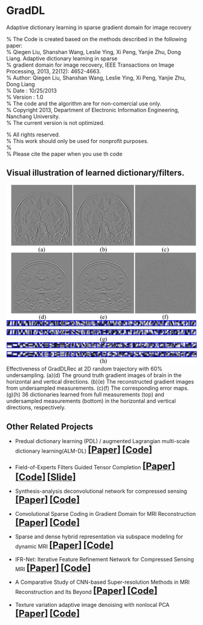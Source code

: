 # GradDL  
Adaptive dictionary learning in sparse gradient domain for image recovery   
   
% The Code is created based on the methods described in the following paper:    
%  Qiegen Liu, Shanshan Wang, Leslie Ying, Xi Peng, Yanjie Zhu, Dong Liang. Adaptive dictionary learning in sparse   
%  gradient domain for image recovery, IEEE Transactions on Image Processing, 2013, 22(12): 4652-4663.       
%   Author: Qiegen Liu, Shanshan Wang, Leslie Ying, Xi Peng, Yanjie Zhu, Dong Liang    
%   Date  : 10/25/2013  
%   Version : 1.0    
%   The code and the algorithm are for non-comercial use only.   
%   Copyright 2013, Department of Electronic Information Engineering, Nanchang University.   
%   The current version is not optimized.   
   
% All rights reserved.   
% This work should only be used for nonprofit purposes.   
%   
% Please cite the paper when you use th code   

## Visual illustration of learned dictionary/filters.
![](./figs/demonstration_GradDL.png)  
Effectiveness of GradDLRec at 2D random trajectory with 60% undersampling. (a)(d) The ground truth gradient images of brain in the horizontal and vertical directions. (b)(e) The reconstructed gradient images from undersampled measurements. (c)(f) The corresponding error maps. (g)(h) 36 dictionaries learned from full measurements (top) and undersampled measurements (bottom) in the horizontal and vertical directions, respectively.


## Other Related Projects
  * Predual dictionary learning (PDL) / augmented Lagrangian multi-scale dictionary learning(ALM-DL) [<font size=5>**[Paper]**</font>](http://www.escience.cn/people/liuqiegen/index.html;jsessionid=5E20FEE3694E8BB3249B64202A8E25C8-n1)   [<font size=5>**[Code]**</font>](https://github.com/yqx7150/PDL_ALM_DL_code) 
  
  * Field-of-Experts Filters Guided Tensor Completion [<font size=5>**[Paper]**</font>](https://ieeexplore.ieee.org/document/8291751/similar#similar)   [<font size=5>**[Code]**</font>](https://github.com/yqx7150/FoE_STDC)   [<font size=5>**[Slide]**</font>](https://github.com/yqx7150/EDAEPRec/tree/master/Slide)
  
  * Synthesis-analysis deconvolutional network for compressed sensing [<font size=5>**[Paper]**</font>](https://ieeexplore.ieee.org/document/8296620)   [<font size=5>**[Code]**</font>](https://github.com/yqx7150/SADN)
  
  * Convolutional Sparse Coding in Gradient Domain for MRI Reconstruction [<font size=5>**[Paper]**</font>](http://html.rhhz.net/ZDHXBZWB/html/2017-10-1841.htm)   [<font size=5>**[Code]**</font>](https://github.com/yqx7150/GradCSC)
  
  * Sparse and dense hybrid representation via subspace modeling for dynamic MRI [<font size=5>**[Paper]**</font>](https://www.sciencedirect.com/science/article/abs/pii/S089561111730006X)   [<font size=5>**[Code]**</font>](https://github.com/yqx7150/SDR)

  * IFR-Net: Iterative Feature Refinement Network for Compressed Sensing MRI [<font size=5>**[Paper]**</font>](https://ieeexplore.ieee.org/document/8918016)   [<font size=5>**[Code]**</font>](https://github.com/yqx7150/IFR-Net-Code)
  
  * A Comparative Study of CNN-based Super-resolution Methods in MRI Reconstruction and Its Beyond [<font size=5>**[Paper]**</font>](https://sciencedirect.xilesou.top/science/article/abs/pii/S0923596519302358)   [<font size=5>**[Code]**</font>](https://github.com/yqx7150/DCCN)
  
  * Texture variation adaptive image denoising with nonlocal PCA [<font size=5>**[Paper]**</font>](https://ieeexplore.ieee.org/document/8719026)   [<font size=5>**[Code]**</font>](https://github.com/Binjie-Qin/ACVA_v1.0) 
